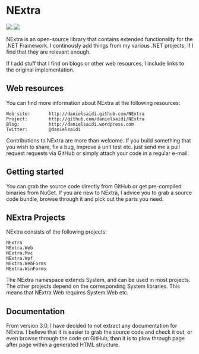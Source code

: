 NExtra
======

[![](https://img.shields.io/nuget/v/Nextra.svg)](https://www.nuget.org/packages/NExtra/)
[![](https://img.shields.io/nuget/dt/NExtra.svg)](https://www.nuget.org/packages/NExtra/)

NExtra is an open-source library that contains extended functionality
for the .NET Framework. I continously add things from my various .NET
projects, if I find that they are relevant enough.

If I add stuff that I find on blogs or other web resources, I include
links to the original implementation.


Web resources
-------------

You can find more information about NExtra at the following resources:

	Web site:		http://danielsaidi.github.com/NExtra
	Project:		http://github.com/danielsaidi/NExtra
	Blog:			http://danielsaidi.wordpress.com
	Twitter:		@danielsaidi
	
Contributions to NExtra are more than welcome. If you build something
that you wish to share, fix a bug, improve a unit test etc. just send
me a pull request requests via GitHub or simply attach your code in a
regular e-mail.


Getting started
---------------

You can grab the source code directly from GitHub or get pre-compiled
binaries from NuGet. If you are new to NExtra, I advice you to grab a
source code bundle, browse through it and pick out the parts you need.


NExtra Projects
---------------

NExtra consists of the following projects:

	NExtra
	NExtra.Web
	NExtra.Mvc
	NExtra.Wpf
	NExtra.WebForms
	NExtra.WinForms
	
The NExtra namespace extends System, and can be used in most projects.
The other projects depend on the corresponding System libraries. This
means that NExtra.Web requires System.Web etc.


Documentation
-------------

From version 3.0, I have decided to not extract any documentation for
NExtra. I believe that it is easier to grab the source code and check
it out, or even browse through the code on GitHub, than it is to plow
through page after page within a generated HTML structure.

